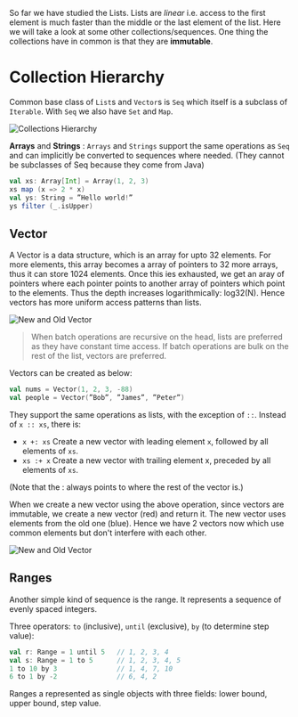 So far we have studied the Lists. Lists are *linear* i.e. access to the first element is much faster than the middle or the last element of the list. Here we will take a look at some other collections/sequences. One thing the collections have in common is that they are **immutable**.

# Collection Hierarchy

Common base class of `List`s and `Vector`s is `Seq` which itself is a subclass of `Iterable`. With `Seq` we also have `Set` and `Map`.

![Collections Hierarchy](collections_hierarchy)

**Arrays** and **Strings** : `Arrays` and `Strings` support the same operations as `Seq` and can implicitly be converted to sequences where needed. (They cannot be subclasses of Seq because they come from Java)
```scala
val xs: Array[Int] = Array(1, 2, 3)
xs map (x => 2 * x)
val ys: String = ”Hello world!”
ys filter (_.isUpper)
```

## Vector

A Vector is a data structure, which is an array for upto 32 elements. For more elements, this array becomes a array of pointers to 32 more arrays, thus it can store 1024 elements. Once this ies exhausted, we get an aray of pointers where each pointer points to another array of pointers which point to the elements. Thus the depth increases logarithmically: log32(N). Hence vectors has more uniform access patterns than lists.

![New and Old Vector](vector)

> When batch operations are recursive on the head, lists are preferred as they have constant time access. If batch operations are bulk on the rest of the list, vectors are preferred.

Vectors can be created as below:
```scala
val nums = Vector(1, 2, 3, -88)
val people = Vector(”Bob”, ”James”, ”Peter”)
```
They support the same operations as lists, with the exception of `::`. Instead of `x :: xs`, there is:
* `x +: xs` Create a new vector with leading element `x`, followed by all elements of `xs`.
* `xs :+ x` Create a new vector with trailing element x, preceded by all elements of `xs`.

(Note that the : always points to where the rest of the vector is.)

When we create a new vector using the above operation, since vectors are immutable, we create a new vector (red) and return it. The new vector uses elements from the old one (blue). Hence we have 2 vectors now which use common elements but don't interfere with each other.

![New and Old Vector](new_and_old)

## Ranges

Another simple kind of sequence is the range. It represents a sequence of evenly spaced integers.

Three operators:
`to` (inclusive), `until` (exclusive), `by` (to determine step value):
```scala
val r: Range = 1 until 5   // 1, 2, 3, 4
val s: Range = 1 to 5      // 1, 2, 3, 4, 5
1 to 10 by 3               // 1, 4, 7, 10
6 to 1 by -2               // 6, 4, 2
```
Ranges a represented as single objects with three fields: lower bound, upper bound, step value.